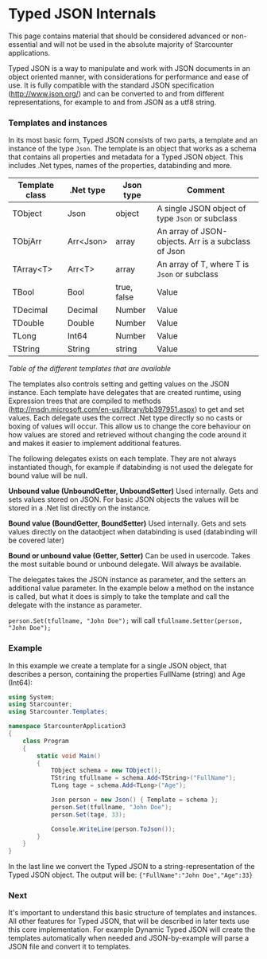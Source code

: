 # Typed JSON Internals

<section class="hero">This page contains material that should be considered advanced or non-essential and will not be used in the absolute majority of Starcounter applications.</section>

Typed JSON is a way to manipulate and work with JSON documents in an object oriented manner, with considerations for performance and ease of use. It is fully compatible with the standard JSON specification (http://www.json.org/) and can be converted to and from different representations, for example to and from JSON as a utf8 string.

### Templates and instances
In its most basic form, Typed JSON consists of two parts, a template and an instance of the type `Json`. The template is an object that works as a schema that contains all properties and metadata for a Typed JSON object. This includes .Net types, names of the properties, databinding and more.

<!-- <p><font color='red'>TODO: picture </font></p> -->

| Template class | .Net type | Json type | Comment
| -------------- | --------- | --------- | --------
| TObject        | Json | object | A single JSON object of type `Json` or subclass
| TObjArr        | Arr&lt;Json&gt; | array | An array of JSON-objects. Arr is a subclass of Json
| TArray&lt;T&gt; | Arr&lt;T&gt; | array | An array of T, where T is `Json` or subclass
| TBool          | Bool      | true, false | Value
| TDecimal       | Decimal   | Number | Value
| TDouble        | Double    | Number | Value
| TLong          | Int64     | Number | Value
| TString        | String    | string | Value

*Table of the different templates that are available*

The templates also controls setting and getting values on the JSON instance. Each template have delegates that are created runtime, using Expression trees that are compiled to methods (http://msdn.microsoft.com/en-us/library/bb397951.aspx) to get and set values. Each delegate uses the correct .Net type directly so no casts or boxing of values will occur. This allow us to change the core behaviour on how values are stored and retrieved without changing the code around it and makes it easier to implement additional features.

The following delegates exists on each template. They are not always instantiated though, for example if databinding is not used the delegate for bound value will be null.

**Unbound value (UnboundGetter, UnboundSetter)**
Used internally. Gets and sets values stored on JSON. For basic JSON objects the values will be stored in a .Net list directly on the instance.

**Bound value (BoundGetter, BoundSetter)**
Used internally. Gets and sets values directly on the dataobject when databinding is used (databinding will be covered later)

**Bound or unbound value (Getter, Setter)**
Can be used in usercode. Takes the most suitable bound or unbound delegate. Will always be available.

The delegates takes the JSON instance as parameter, and the setters an additional value parameter. In the example below a method on the instance is called, but what it does is simply to take the template and call the delegate with the instance as parameter.

`person.Set(tfullname, "John Doe");` will call `tfullname.Setter(person, "John Doe");`


<!-- <p><font color='red'>TODO: picture</font></p> -->

### Example
In this example we create a template for a single JSON object, that describes a person, containing the properties FullName (string) and Age (Int64):

```cs
using System;
using Starcounter;
using Starcounter.Templates;

namespace StarcounterApplication3
{
    class Program
    {
        static void Main()
        {
            TObject schema = new TObject();
            TString tfullname = schema.Add<TString>("FullName");
            TLong tage = schema.Add<TLong>("Age");

            Json person = new Json() { Template = schema };
            person.Set(tfullname, "John Doe");
            person.Set(tage, 33);

            Console.WriteLine(person.ToJson());
        }
    }
}
```
In the last line we convert the Typed JSON to a string-representation of the Typed JSON object. The output will be:
`{"FullName":"John Doe","Age":33}`

### Next
It's important to understand this basic structure of templates and instances. All other features for Typed JSON, that will be described in later texts use this core implementation. For example Dynamic Typed JSON will create the templates automatically when needed and JSON-by-example will parse a JSON file and convert it to templates.
